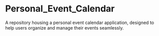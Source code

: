# Personal_Event_Calendar
A repository housing a personal event calendar application, designed to help users organize and manage their events seamlessly. 
